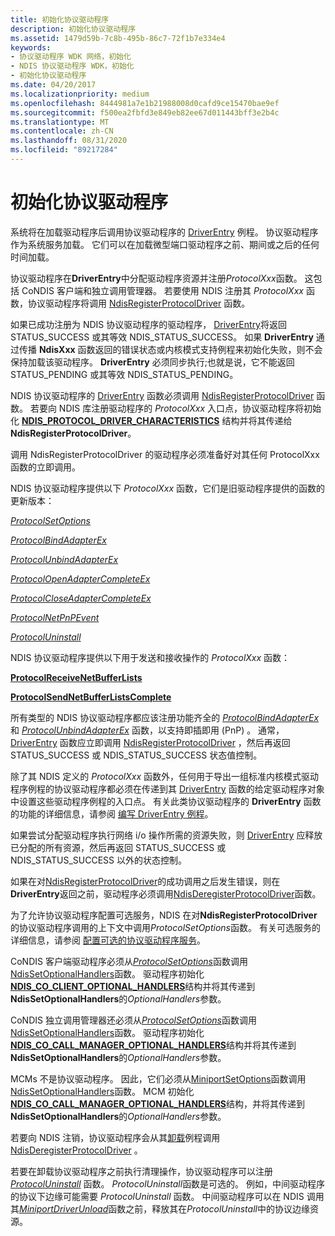 ```yaml
---
title: 初始化协议驱动程序
description: 初始化协议驱动程序
ms.assetid: 1479d59b-7c8b-495b-86c7-72f1b7e334e4
keywords:
- 协议驱动程序 WDK 网络，初始化
- NDIS 协议驱动程序 WDK，初始化
- 初始化协议驱动程序
ms.date: 04/20/2017
ms.localizationpriority: medium
ms.openlocfilehash: 8444981a7e1b21988008d0cafd9ce15470bae9ef
ms.sourcegitcommit: f500ea2fbfd3e849eb82ee67d011443bff3e2b4c
ms.translationtype: MT
ms.contentlocale: zh-CN
ms.lasthandoff: 08/31/2020
ms.locfileid: "89217284"
---
```

# <a name="initializing-a-protocol-driver"></a>初始化协议驱动程序




系统将在加载驱动程序后调用协议驱动程序的 [DriverEntry](/windows-hardware/drivers/ddi/wdm/nc-wdm-driver_initialize) 例程。 协议驱动程序作为系统服务加载。 它们可以在加载微型端口驱动程序之前、期间或之后的任何时间加载。

协议驱动程序在**DriverEntry**中分配驱动程序资源并注册*ProtocolXxx*函数。 这包括 CoNDIS 客户端和独立调用管理器。 若要使用 NDIS 注册其 *ProtocolXxx* 函数，协议驱动程序将调用 [NdisRegisterProtocolDriver](/windows-hardware/drivers/ddi/ndis/nf-ndis-ndisregisterprotocoldriver) 函数。

如果已成功注册为 NDIS 协议驱动程序的驱动程序， [DriverEntry](/windows-hardware/drivers/ddi/wdm/nc-wdm-driver_initialize)将返回 STATUS_SUCCESS 或其等效 NDIS_STATUS_SUCCESS。 如果 **DriverEntry** 通过传播 **NdisXxx** 函数返回的错误状态或内核模式支持例程来初始化失败，则不会保持加载该驱动程序。 **DriverEntry** 必须同步执行;也就是说，它不能返回 STATUS_PENDING 或其等效 NDIS_STATUS_PENDING。

NDIS 协议驱动程序的 [DriverEntry](/windows-hardware/drivers/ddi/wdm/nc-wdm-driver_initialize) 函数必须调用 [NdisRegisterProtocolDriver](/windows-hardware/drivers/ddi/ndis/nf-ndis-ndisregisterprotocoldriver) 函数。 若要向 NDIS 库注册驱动程序的 *ProtocolXxx* 入口点，协议驱动程序将初始化 [**NDIS_PROTOCOL_DRIVER_CHARACTERISTICS**](/windows-hardware/drivers/ddi/ndis/ns-ndis-_ndis_protocol_driver_characteristics) 结构并将其传递给 **NdisRegisterProtocolDriver**。

调用 NdisRegisterProtocolDriver 的驱动程序必须准备好对其任何 ProtocolXxx 函数的立即调用。

NDIS 协议驱动程序提供以下 *ProtocolXxx* 函数，它们是旧驱动程序提供的函数的更新版本：

[*ProtocolSetOptions*](/windows-hardware/drivers/ddi/ndis/nc-ndis-set_options)

[*ProtocolBindAdapterEx*](/windows-hardware/drivers/ddi/ndis/nc-ndis-protocol_bind_adapter_ex)

[*ProtocolUnbindAdapterEx*](/windows-hardware/drivers/ddi/ndis/nc-ndis-protocol_unbind_adapter_ex)

[*ProtocolOpenAdapterCompleteEx*](/windows-hardware/drivers/ddi/ndis/nc-ndis-protocol_open_adapter_complete_ex)

[*ProtocolCloseAdapterCompleteEx*](/windows-hardware/drivers/ddi/ndis/nc-ndis-protocol_close_adapter_complete_ex)

[*ProtocolNetPnPEvent*](/windows-hardware/drivers/ddi/ndis/nc-ndis-protocol_net_pnp_event)

[*ProtocolUninstall*](/windows-hardware/drivers/ddi/ndis/nc-ndis-protocol_uninstall)

NDIS 协议驱动程序提供以下用于发送和接收操作的 *ProtocolXxx* 函数：

[**ProtocolReceiveNetBufferLists**](/windows-hardware/drivers/ddi/ndis/nc-ndis-protocol_receive_net_buffer_lists)

[**ProtocolSendNetBufferListsComplete**](/windows-hardware/drivers/ddi/ndis/nc-ndis-protocol_send_net_buffer_lists_complete)

所有类型的 NDIS 协议驱动程序都应该注册功能齐全的 [*ProtocolBindAdapterEx*](/windows-hardware/drivers/ddi/ndis/nc-ndis-protocol_bind_adapter_ex) 和 [*ProtocolUnbindAdapterEx*](/windows-hardware/drivers/ddi/ndis/nc-ndis-protocol_unbind_adapter_ex) 函数，以支持即插即用 (PnP) 。 通常， [DriverEntry](/windows-hardware/drivers/ddi/wdm/nc-wdm-driver_initialize) 函数应立即调用 [NdisRegisterProtocolDriver](/windows-hardware/drivers/ddi/ndis/nf-ndis-ndisregisterprotocoldriver) ，然后再返回 STATUS_SUCCESS 或 NDIS_STATUS_SUCCESS 状态值控制。

除了其 NDIS 定义的 *ProtocolXxx* 函数外，任何用于导出一组标准内核模式驱动程序例程的协议驱动程序都必须在传递到其 [DriverEntry](/windows-hardware/drivers/ddi/wdm/nc-wdm-driver_initialize) 函数的给定驱动程序对象中设置这些驱动程序例程的入口点。 有关此类协议驱动程序的 **DriverEntry** 函数的功能的详细信息，请参阅 [编写 DriverEntry 例程](../kernel/writing-a-driverentry-routine.md)。

如果尝试分配驱动程序执行网络 i/o 操作所需的资源失败，则 [DriverEntry](/windows-hardware/drivers/ddi/wdm/nc-wdm-driver_initialize) 应释放已分配的所有资源，然后再返回 STATUS_SUCCESS 或 NDIS_STATUS_SUCCESS 以外的状态控制。

如果在对[NdisRegisterProtocolDriver](/windows-hardware/drivers/ddi/ndis/nf-ndis-ndisregisterprotocoldriver)的成功调用之后发生错误，则在**DriverEntry**返回之前，驱动程序必须调用[NdisDeregisterProtocolDriver](/windows-hardware/drivers/ddi/ndis/nf-ndis-ndisderegisterprotocoldriver)函数。

为了允许协议驱动程序配置可选服务，NDIS 在对**NdisRegisterProtocolDriver**的协议驱动程序调用的上下文中调用*ProtocolSetOptions*函数。 有关可选服务的详细信息，请参阅 [配置可选的协议驱动程序服务](configuring-optional-protocol-driver-services.md)。

CoNDIS 客户端驱动程序必须从[*ProtocolSetOptions*](/windows-hardware/drivers/ddi/ndis/nc-ndis-set_options)函数调用[NdisSetOptionalHandlers](/windows-hardware/drivers/ddi/ndis/nf-ndis-ndissetoptionalhandlers)函数。 驱动程序初始化[**NDIS_CO_CLIENT_OPTIONAL_HANDLERS**](/windows-hardware/drivers/ddi/ndis/ns-ndis-_ndis_co_client_optional_handlers)结构并将其传递到**NdisSetOptionalHandlers**的*OptionalHandlers*参数。

CoNDIS 独立调用管理器还必须从[*ProtocolSetOptions*](/windows-hardware/drivers/ddi/ndis/nc-ndis-set_options)函数调用[NdisSetOptionalHandlers](/windows-hardware/drivers/ddi/ndis/nf-ndis-ndissetoptionalhandlers)函数。 驱动程序初始化[**NDIS_CO_CALL_MANAGER_OPTIONAL_HANDLERS**](/windows-hardware/drivers/ddi/ndis/ns-ndis-_ndis_co_call_manager_optional_handlers)结构并将其传递到**NdisSetOptionalHandlers**的*OptionalHandlers*参数。

MCMs 不是协议驱动程序。 因此，它们必须从[MiniportSetOptions](/windows-hardware/drivers/ddi/ndis/nc-ndis-set_options)函数调用[NdisSetOptionalHandlers](/windows-hardware/drivers/ddi/ndis/nf-ndis-ndissetoptionalhandlers)函数。 MCM 初始化[**NDIS_CO_CALL_MANAGER_OPTIONAL_HANDLERS**](/windows-hardware/drivers/ddi/ndis/ns-ndis-_ndis_co_call_manager_optional_handlers)结构，并将其传递到**NdisSetOptionalHandlers**的*OptionalHandlers*参数。

若要向 NDIS 注销，协议驱动程序会从其[卸载](/windows-hardware/drivers/ddi/wdm/nc-wdm-driver_unload)例程调用[NdisDeregisterProtocolDriver](/windows-hardware/drivers/ddi/ndis/nf-ndis-ndisderegisterprotocoldriver) 。

若要在卸载协议驱动程序之前执行清理操作，协议驱动程序可以注册 [*ProtocolUninstall*](/windows-hardware/drivers/ddi/ndis/nc-ndis-protocol_uninstall) 函数。 *ProtocolUninstall*函数是可选的。 例如，中间驱动程序的协议下边缘可能需要 *ProtocolUninstall* 函数。 中间驱动程序可以在 NDIS 调用其[*MiniportDriverUnload*](/windows-hardware/drivers/ddi/ndis/nc-ndis-miniport_unload)函数之前，释放其在*ProtocolUninstall*中的协议边缘资源。

 

